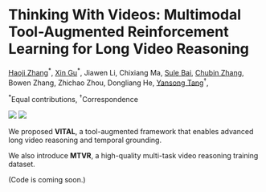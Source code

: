 # Thinking With Videos: Multimodal Tool-Augmented Reinforcement Learning for Long Video Reasoning

<a href="https://zhang9302002.github.io/">Haoji Zhang</a><sup>\*</sup>,
<a href="https://gx77.github.io/GX/">Xin Gu</a><sup>\*</sup>,
Jiawen Li,
Chixiang Ma,
<a href="https://sulebai.github.io/">Sule Bai</a>,
<a href="https://lin-shan.com/">Chubin Zhang</a>,
Bowen Zhang,
Zhichao Zhou,
Dongliang He,
<a href="https://andytang15.github.io/">Yansong Tang</a><sup>&dagger;</sup>,

<sup>\*</sup>Equal contributions, 
<sup>&dagger;</sup>Correspondence

<a href="https://zhang9302002.github.io/vstream-iccv-page/"><img src='https://img.shields.io/badge/Project-Page-Green'></a>
<a href="https://arxiv.org/abs/2508.04416"><img src='https://img.shields.io/badge/Paper-Arxiv-red'></a>

We proposed **VITAL**, a tool-augmented framework that enables advanced long video reasoning and temporal grounding.

We also introduce **MTVR**, a high-quality multi-task video reasoning training dataset.

(Code is coming soon.)
